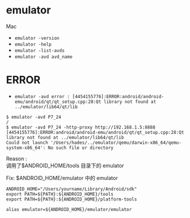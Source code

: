 # emulator

Mac

- `emulator -version`
- `emulator -help`
- `emulator -list-avds`
- `emulator -avd avd_name`

# ERROR

- `emulator -avd error : [4454155776]:ERROR:android/android-emu/android/qt/qt_setup.cpp:28:Qt library not found at ../emulator/lib64/qt/lib`

```
$ emulator -avd P7_24
/
$ emulator -avd P7_24 -http-proxy http://192.168.1.5:8888
[4454155776]:ERROR:android/android-emu/android/qt/qt_setup.cpp:28:Qt library not found at ../emulator/lib64/qt/lib
Could not launch '/Users/hades/../emulator/qemu/darwin-x86_64/qemu-system-x86_64': No such file or directory
```

Reason :  
调用了$ANDROID_HOME/tools 目录下的 emulator

Fix:
$ANDROID_HOME/emulator 中的 emulator

```
ANDROID_HOME="/Users/yourname/Library/Android/sdk"
export PATH=${PATH}:${ANDROID_HOME}/tools
export PATH=${PATH}:${ANDROID_HOME}/platform-tools

alias emulator=${ANDROID_HOME}/emulator/emulator
```
